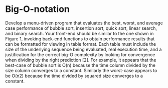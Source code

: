 # Big-O-notation
Develop a menu-driven program that evaluates the best, worst, and average
case performance of bubble sort, insertion sort, quick sort, linear search,
and binary search. Your front-end should be similar to the one shown in
Figure 1, invoking back-end functions to obtain performance results that
can be formatted for viewing in table format. Each table must include the
size of the underlying sequence being evaluated, real execution time, and
a justification for the correct big-O complexity by looking for convergence
when dividing by the right prediction [2]. For example, it appears that the
best-case of bubble sort is O(n) because the time column divided by the
size column converges to a constant. Similarly the worst-case appears to
be O(n2) because the time divided by squared size converges to a constant.
